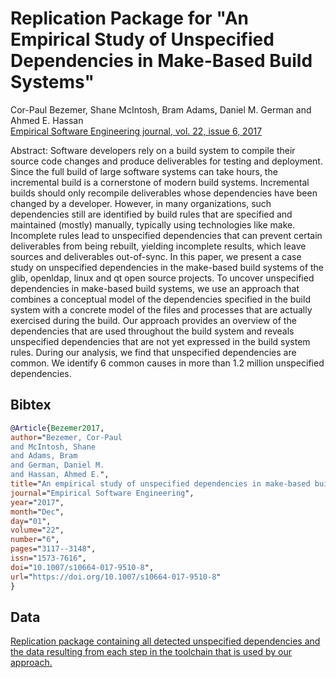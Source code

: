 # Replication Package for "An Empirical Study of Unspecified Dependencies in Make-Based Build Systems"

Cor-Paul Bezemer, Shane McIntosh, Bram Adams, Daniel M. German and Ahmed E. Hassan  
[Empirical Software Engineering journal, vol. 22, issue 6, 2017](https://doi.org/10.1007/s10664-017-9510-8)

Abstract: Software developers rely on a build system to compile their source code changes and produce deliverables for testing and deployment. Since the full build of large software systems can take hours, the incremental build is a cornerstone of modern build systems. Incremental builds should only recompile deliverables whose dependencies have been changed by a developer. However, in many organizations, such dependencies still are identified by build rules that are specified and maintained (mostly) manually, typically using technologies like make. Incomplete rules lead to unspecified dependencies that can prevent certain deliverables from being rebuilt, yielding incomplete results, which leave sources and deliverables out-of-sync. In this paper, we present a case study on unspecified dependencies in the make-based build systems of the glib, openldap, linux and qt open source projects. To uncover unspecified dependencies in make-based build systems, we use an approach that combines a conceptual model of the dependencies specified in the build system with a concrete model of the files and processes that are actually exercised during the build. Our approach provides an overview of the dependencies that are used throughout the build system and reveals unspecified dependencies that are not yet expressed in the build system rules. During our analysis, we find that unspecified dependencies are common. We identify 6 common causes in more than 1.2 million unspecified dependencies.

## Bibtex

```bibtex
@Article{Bezemer2017,
author="Bezemer, Cor-Paul
and McIntosh, Shane
and Adams, Bram
and German, Daniel M.
and Hassan, Ahmed E.",
title="An empirical study of unspecified dependencies in make-based build systems",
journal="Empirical Software Engineering",
year="2017",
month="Dec",
day="01",
volume="22",
number="6",
pages="3117--3148",
issn="1573-7616",
doi="10.1007/s10664-017-9510-8",
url="https://doi.org/10.1007/s10664-017-9510-8"
}
```

## Data

[Replication package containing all detected unspecified dependencies and the data resulting from each step in the toolchain that is used by our approach.](https://github.com/SAILResearch/replication-unspecified_dependencies_make/releases/latest)

